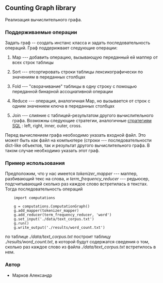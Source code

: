 
## Counting Graph library

Реализация вычислительного графа.

### Поддерживаемые операции

Задать граф -- создать инстанс класса и задать последовательность операций. Граф поддерижвает следующие операции:

1. Map --- добавить операцию, вызывающую переданный ей маппер от всех строк таблицы

2. Sort --- отсортировать строки таблицы лексикографически по значениям в переданных столбцах

3. Fold --- "сворачивание" таблицы в одну строку с помощью переданной бинарной ассоциативной операции

4. Reduce --- операция, аналогичная Map, но вызывается от строк с одним значением ключа в переданных столбцах

5. Join --- слияние с таблицей-результатом другого вычислительного графа. Возможны следующие стратегии, аналогичные [стратегиям SQL](https://ru.wikipedia.org/wiki/Join_(SQL)) : left, right, inner, outer, cross.
    
Перед вычислением графа необходимо указать входной файл. Это может быть как файл на компьютере (строки --- последовательности dict-like объектов, так и результат другого вычислительного графа. В таком случае необходимо указать этот граф.

### Пример использования

Предположим, что у нас имеется *tokenizer_mapper* --- маппер, разбивающий текс на слова, и *term_frequency_reducer* --- редьюсер, подсчитывающий сколько раз каждое слово встретилась в текстах. Тогда последовательность операций
```
    import computations

    g = computations.ComputationGraph()
    g.add_mapper(tokenizer_mapper)
    g.add_reducer(term_frequency_reducer, 'word')
    g.set_input('./data/text_corpus.txt')
    g.run()
    g.write_output('./results/word_count.txt')
```

по таблице *./data/text_corpus.txt* построит таблицу *./results/word_count.txt*, в которой будут содержатся сведения о том, сколько раз каждое слово из файла *./data/text_corpus.txt* встретилось в нем.

### Автор

* Марков Александр

